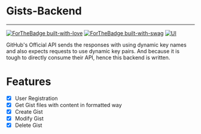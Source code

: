 # Gists-Backend

---
[![ForTheBadge built-with-love](http://ForTheBadge.com/images/badges/built-with-love.svg)](https://GitHub.com/rithikjain/)
[![ForTheBadge built-with-swag](http://ForTheBadge.com/images/badges/built-with-swag.svg)](https://GitHub.com/rithikjain/)
[![UI ](https://img.shields.io/badge/Backend-Link%20to%20DOCS-orange?style=flat-square&logo=appveyor)](https://documenter.getpostman.com/view/10198604/SzYXWzH8?version=latest)

GitHub's Official API sends the responses with using dynamic key names and also expects requests to use dynamic key pairs. And because it is tough to directly consume their API, hence this backend is written.

# Features
- [x] User Registration
- [x] Get Gist files with content in formatted way
- [x] Create Gist
- [x] Modify Gist
- [x] Delete Gist
